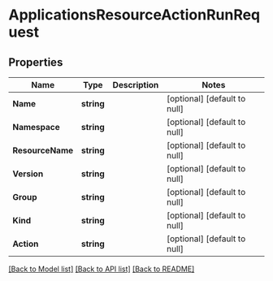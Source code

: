 # ApplicationsResourceActionRunRequest

## Properties
Name | Type | Description | Notes
------------ | ------------- | ------------- | -------------
**Name** | **string** |  | [optional] [default to null]
**Namespace** | **string** |  | [optional] [default to null]
**ResourceName** | **string** |  | [optional] [default to null]
**Version** | **string** |  | [optional] [default to null]
**Group** | **string** |  | [optional] [default to null]
**Kind** | **string** |  | [optional] [default to null]
**Action** | **string** |  | [optional] [default to null]

[[Back to Model list]](../README.md#documentation-for-models) [[Back to API list]](../README.md#documentation-for-api-endpoints) [[Back to README]](../README.md)

